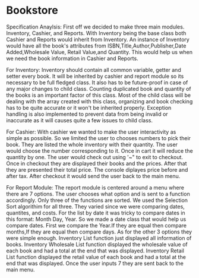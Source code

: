 # Bookstore

Specification Anaylsis:
First off we decided to make three main modules. Inventory, Cashier, and Reports. With Inventory being the base class
both Cashier and Reports would inherit from Inventory. An instance of Inventory would have all the book's attributes
from ISBN,Title,Author,Publisher,Date Added,Wholesale Value, Retail Value,and Quantity. This would help us when we need
the book information in Cashier and Reports.

For Inventory:
Inventory should contain all common variable, getter and setter every book. It will be inherited by cashier and report module so
its necessary to be full fledged class. It also has to be future-proof in case of any major changes to child class. Counting
duplicated book and quantity of the books is an important factor of this class. Most of the child class will be dealing with
the array created with this class, organizing and book checking has to be quite accurate or it won't be inherited properly.
Exception handling is also implemented to prevent data from being invalid or inaccurate as it will causes quite a few issues
to child class.

For Cashier:
With cashier we wanted to make the user interactivity as simple as possible. So we limited the user to chooses numbers to pick
their book. They are listed the whole inventory with their quantity. The user would choose the number corresponding to it. Once
in cart it will reduce the quantity by one. The user would check out using '~" to exit to checkout. Once in checkout they are 
displayed their books and the prices. After that they are presented their total price. The console diplayes price before and 
after tax. After checkout it would send the user back to the main menu.

For Report Module:
The report module is centered around a menu where there are 7 options.
The user chooses what option and is sent to a function accordingly. Only three of the functions are sorted.
We used the Selection Sort algorithim for all three. They varied since we were comparing dates, quantites, and 
costs. For the list by date it was tricky to compare dates in this format: Month Day, Year. So we made a date class
that would help us compare dates. First we compare the Year.If they are equal then compare months,If they are equal then
compare days. As for the other 3 options they were simple enough. Inventory List function just displayed all information of books.
Inventory Wholesale List function displayed the wholesale value of each book and had a total at the end that was displayed.
Inventory Retail List function displayed the retail value of each book and had a total at the end that was displayed.
Once the user inputs 7 they are sent back to the main menu.



